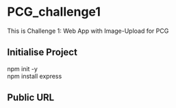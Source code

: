 # PCG_challenge1
This is Challenge 1: Web App with Image-Upload for PCG

## Initialise Project
npm init -y <br>
npm install express

## Public URL

